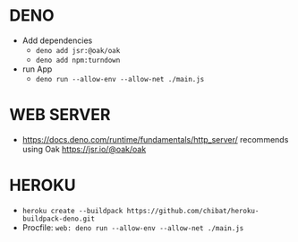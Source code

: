 # DENO

- Add dependencies
  - `deno add jsr:@oak/oak`
  - `deno add npm:turndown`
- run App
  - `deno run --allow-env --allow-net ./main.js`

# WEB SERVER

- https://docs.deno.com/runtime/fundamentals/http_server/ recommends using Oak https://jsr.io/@oak/oak

# HEROKU

- `heroku create --buildpack https://github.com/chibat/heroku-buildpack-deno.git`
- Procfile: `web: deno run --allow-env --allow-net ./main.js`

